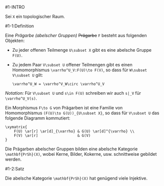 #1-INTRO

Sei `X` ein topologischer Raum.

#1-1:Definition

Eine *Prägarbe (abelscher Gruppen)* ~~Prägarbe~~ `F` besteht aus folgenden Objekten:

* Zu jeder offenen Teilmenge `U\subset X` gibt es eine abelsche Gruppe `F(U)`.
* Zu jedem Paar `V\subset U` offener Teilmengen gibt es einen Homomorphismus `\varrho^U_V:F(U)\to F(V)`, so dass für `W\subset V\subset U` gilt:

      \varrho^U_W = \varrho^V_W\circ \varrho^U_V

*Notation:* Für `V\subset U` und `s\in F(U)` schreiben wir auch `s|_V` für `\varrho^U_V(s)`.

Ein Morphismus `F\to G` von Prägarben ist eine Familie von Homomorphismus `(F(U)\to G(U))_{U\subset X}`, so dass für `V\subset U` das folgende Diagramm kommutiert:

    \xymatrix{
        F(U) \ar[r] \ar[d]_{\varrho} & G(U) \ar[d]^{\varrho} \\
        F(V) \ar[r]                  & G(V)
    }

Die Prägarben abelscher Gruppen bilden eine abelsche Kategorie `\mathbf{PrSh}(X)`, wobei Kerne, Bilder, Kokerne, usw. schnittweise gebildet werden.

#1-2:Satz

Die abelsche Kategorie `\mathbf{PrSh}(X)` hat genügend viele Injektive.

